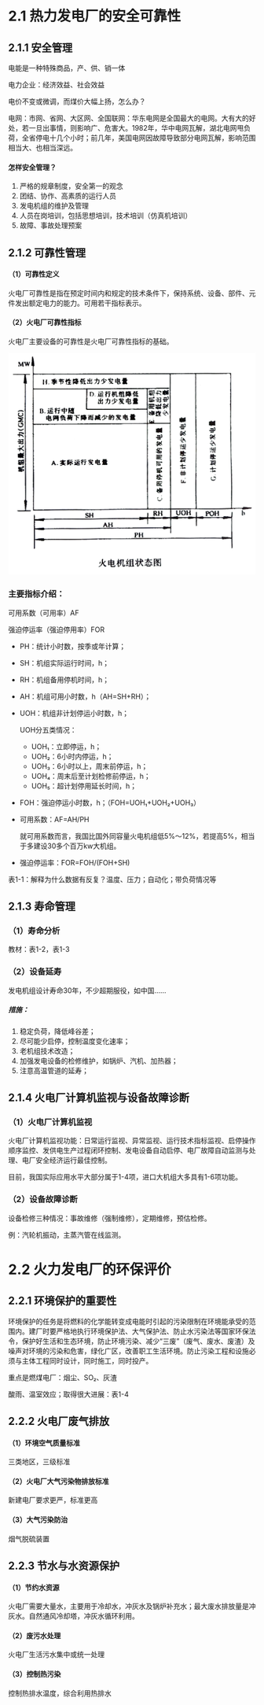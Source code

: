 # 2.1 热力发电厂的安全可靠性

## 2.1.1 安全管理

电能是一种特殊商品，产、供、销一体

电力企业：经济效益、社会效益

电价不变或微调，而煤价大幅上扬，怎么办？

电网：市网、省网、大区网、全国联网：华东电网是全国最大的电网。大有大的好处，若一旦出事情，则影响广、危害大。1982年，华中电网瓦解，湖北电网甩负荷，全省停电十几个小时；前几年，美国电网因故障导致部分电网瓦解，影响范围相当大、也相当深远。

#### 怎样安全管理？

1. 严格的规章制度，安全第一的观念
2. 团结、协作、高素质的运行人员
3. 发电机组的维护及管理
4. 人员在岗培训，包括思想培训，技术培训（仿真机培训）
5. 故障、事故处理预案

## 2.1.2 可靠性管理

#### （1）可靠性定义

火电厂可靠性是指在预定时间内和规定的技术条件下，保持系统、设备、部件、元件发出额定电力的能力。可用若干指标表示。

#### （2）火电厂可靠性指标

火电厂主要设备的可靠性是火电厂可靠性指标的基础。

<img src="2.%E7%83%AD%E5%8A%9B%E5%8F%91%E7%94%B5%E5%8E%82%E7%9A%84%E8%AF%84%E4%BB%B7.assets/image-20230308113004967.png" alt="image-20230308113004967" style="zoom:50%;" />

### 主要指标介绍：

可用系数（可用率）AF

强迫停运率（强迫停用率）FOR

* PH：统计小时数，按季或年计算；

* SH：机组实际运行时间，h；

* RH：机组备用停机时间，h；

* AH：机组可用小时数，h（AH=SH+RH）；

* UOH：机组非计划停运小时数，h；

  UOH分五类情况：

  * UOH₁：立即停运，h；
  * UOH₂：6小时内停运，h；
  * UOH₃：6小时以上，周末前停运，h；
  * UOH₄：周末后至计划检修前停运，h；
  * UOH₅：超计划停用延长时间，h；

* FOH：强迫停运小时数，h；（FOH=UOH₁+UOH₂+UOH₃）

* 可用系数：AF=AH/PH

  就可用系数而言，我国比国外同容量火电机组低5%～12%，若提高5%，相当于多建设30多个百万kw大机组。

* 强迫停运率：FOR=FOH/(FOH+SH)

表1-1：解释为什么数据有反复？温度、压力；自动化；带负荷情况等

## 2.1.3 寿命管理

### （1）寿命分析

教材：表1-2，表1-3

### （2）设备延寿

发电机组设计寿命30年，不少超期服役，如中国……

##### 措施：

1. 稳定负荷，降低峰谷差；
2. 尽可能少启停，控制温度变化速率；
3. 老机组技术改造；
4. 加强发电设备的检修维护，如锅炉、汽机、加热器；
5. 注意高温管道的延寿；

## 2.1.4 火电厂计算机监视与设备故障诊断

### （1）火电厂计算机监视

火电厂计算机监视功能：日常运行监视、异常监视、运行技术指标监视、启停操作顺序监控、发供电生产过程闭环控制、发电设备自动启停、电厂故障自动监测与处理、电厂安全经济运行最佳控制。

目前，我国实际应用水平大部分属于1-4项，进口大机组大多具有1-6项功能。

### （2）设备故障诊断

设备检修三种情况：事故维修（强制维修），定期维修，预估检修。

例：汽轮机振动，主蒸汽管在线监测。

# 2.2 火力发电厂的环保评价

## 2.2.1 环境保护的重要性

环境保护的任务是将燃料的化学能转变成电能时引起的污染限制在环境能承受的范围内。建厂时要严格地执行环境保护法、大气保护法、防止水污染法等国家环保法令，保护好生活和生态环境，防止环境污染、减少“三废”（废气、废水、废渣）及噪声对环境的污染和危害，绿化广区，改善职工生活环境。防止污染工程和设施必须与主体工程同时设计，同时施工，同时投产。

重点是燃煤电厂：烟尘、SO₂、灰渣

酸雨、温室效应；取得很大进展：表1-4

## 2.2.2 火电厂废气排放

#### （1）环境空气质量标准

三类地区，三级标准

#### （2）火电厂大气污染物排放标准

新建电厂要求更严，标准更高

#### （3）大气污染防治

烟气脱硫装置

## 2.2.3 节水与水资源保护

#### （1）节约水资源

火电厂需要大量水，主要用于冷却水，冲灰水及锅炉补充水；最大废水排放量是冲灰水。自然通风冷却塔，冲灰水循环利用。

#### （2）废污水处理

火电厂生活污水集中或统一处理

#### （3）控制热污染

控制热排水温度，综合利用热排水